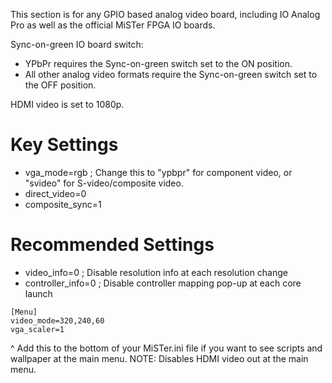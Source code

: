 This section is for any GPIO based analog video board, including IO Analog Pro as well as the official MiSTer FPGA IO boards. 

Sync-on-green IO board switch:
- YPbPr requires the Sync-on-green switch set to the ON position.
- All other analog video formats require the Sync-on-green switch set to the OFF position.

HDMI video is set to 1080p.

# Key Settings
* vga_mode=rgb ; Change this to "ypbpr" for component video, or "svideo" for S-video/composite video. 
* direct_video=0
* composite_sync=1

# Recommended Settings
* video_info=0 ; Disable resolution info at each resolution change
* controller_info=0 ; Disable controller mapping pop-up at each core launch

```
[Menu]
video_mode=320,240,60
vga_scaler=1
```
^ Add this to the bottom of your MiSTer.ini file if you want to see scripts and wallpaper at the main menu. NOTE: Disables HDMI video out at the main menu.
